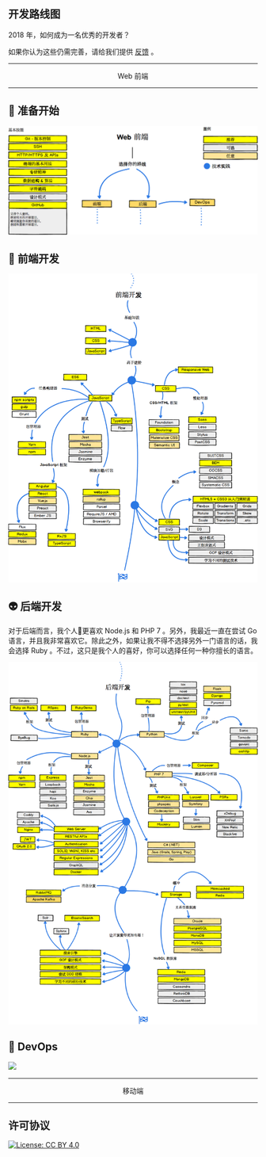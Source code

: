 ## 开发路线图

2018 年，如何成为一名优秀的开发者？

如果你认为这些仍需完善，请给我们提供 [反馈](https://github.com/oss-labs/developer-roadmap/issues/new) 。

***

<p align="center">Web 前端</p>

***


## 🚀 准备开始

![](project-files/intro-map.png)

## 🎨 前端开发

![](project-files/frontend-map.png)

## 👽 后端开发

对于后端而言，我个人更喜欢 Node.js 和 PHP 7 。另外，我最近一直在尝试 Go 语言，并且我非常喜欢它。除此之外，如果让我不得不选择另外一门语言的话，我会选择 Ruby 。不过，这只是我个人的喜好，你可以选择任何一种你擅长的语言。

![](project-files/backend-map.png)

## 👷 DevOps

![](https://i.imgur.com/wpj5pqk.png)

***

<p align="center">移动端</p>

***

## 许可协议

[![License: CC BY 4.0](https://img.shields.io/badge/License-CC%20BY%204.0-lightgrey.svg)](https://creativecommons.org/licenses/by/4.0/)
